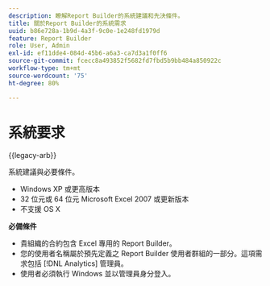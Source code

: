 ```yaml
---
description: 瞭解Report Builder的系統建議和先決條件。
title: 關於Report Builder的系統需求
uuid: b86e728a-1b9d-4a3f-9c0e-1e248fd1979d
feature: Report Builder
role: User, Admin
exl-id: ef11dde4-084d-45b6-a6a3-ca7d3a1f0ff6
source-git-commit: fcecc8a493852f5682fd7fbd5b9bb484a850922c
workflow-type: tm+mt
source-wordcount: '75'
ht-degree: 80%

---
```


# 系統要求

{{legacy-arb}}

系統建議與必要條件。

* Windows XP 或更高版本
* 32 位元或 64 位元 Microsoft Excel 2007 或更新版本
* 不支援 OS X

**必備條件**

* 貴組織的合約包含 Excel 專用的 Report Builder。
* 您的使用者名稱屬於預先定義之 Report Builder 使用者群組的一部分。這項需求包括 [!DNL Analytics] 管理員。
* 使用者必須執行 Windows 並以管理員身分登入。

